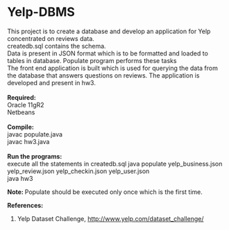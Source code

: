 # Yelp-DBMS
This project is to create a database and develop an application for Yelp concentrated on reviews data. </br>
createdb.sql contains the schema. </br>
Data is present in JSON format which is to be formatted and loaded to tables in database. Populate program performs these tasks </br>
The front end application is built which is used for querying the data from the database that answers questions on reviews. The application is developed and present in hw3. </br>
</br>
<b> Required: </b> </br>
  Oracle 11gR2 </br>
  Netbeans </br>
</br>
<b> Compile: </b> </br>
  javac populate.java </br>
  javac hw3.java </br>
  </br>
<b> Run the programs: </b> </br>
  execute all the statements in createdb.sql
  java populate yelp_business.json yelp_review.json yelp_checkin.json yelp_user.json </br>
  java hw3 </br>
  
<b> Note: </b> Populate should be executed only once which is the first time. </br>

<b> References: </b> </br>
1. Yelp Dataset Challenge, http://www.yelp.com/dataset_challenge/ </br>
